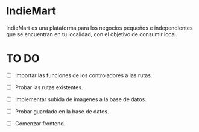# IndieMart
IndieMart es una plataforma para los negocios pequeños e independientes que se encuentran en tu localidad, con el objetivo de consumir local.
# TO DO
- [ ] Importar las funciones de los controladores a las rutas.
- [ ] Probar las rutas existentes.
- [ ] Implementar subida de imagenes a la base de datos.
- [ ] Probar guardado en la base de datos.
- [ ] Comenzar frontend.

